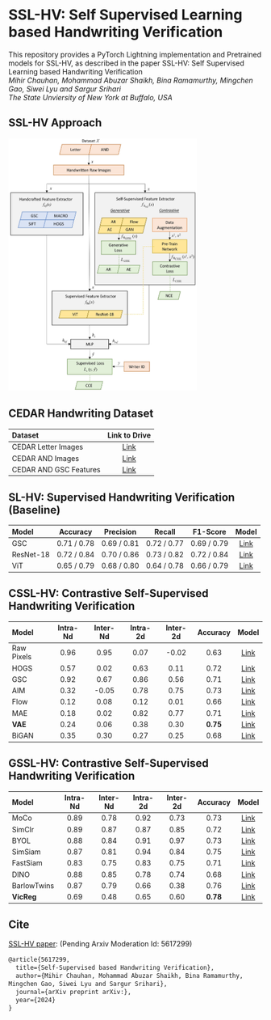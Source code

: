 # SSL-HV: Self Supervised Learning based Handwriting Verification
This repository provides a PyTorch Lightning implementation and Pretrained models for SSL-HV, as described in the paper SSL-HV: Self Supervised Learning based Handwriting Verification <br>
_Mihir Chauhan, Mohammad Abuzar Shaikh, Bina Ramamurthy, Mingchen Gao, Siwei Lyu and Sargur Srihari_ <br>
_The State Unviersity of New York at Buffalo, USA_ <br>

## SSL-HV Approach
<img src="images/arxiv-paper-ssl-hv.jpg" height="500">

## CEDAR Handwriting Dataset
| Dataset | Link to Drive |
|:-----------|:------------:|
| CEDAR Letter Images | [Link](https://drive.google.com/drive/folders/1fwRlwtfzV_5Pnyxm9ahQLi2eum2rDshk?usp=sharing)  |
| CEDAR AND Images| [Link](https://drive.google.com/drive/folders/1uj6eeaKBmabivxvRqrGokrcCb3B9yAHu?usp=sharing)  |
| CEDAR AND GSC Features | [Link](https://drive.google.com/drive/folders/1sqKDswK-w2elL8uuJD0HdqlBZNd1hvFG?usp=sharing) |

## SL-HV: Supervised Handwriting Verification (Baseline)
| Model                                 | Accuracy  | Precision | Recall    | F1-Score |  Model |
|:--------|:----------:|:----------:|:----------:|:----------:|:----------:|
| GSC             | 0.71 / 0.78 | 0.69 / 0.81 | 0.72 / 0.77 | 0.69 / 0.79 | [Link]() |
| ResNet-18 | 0.72 / 0.84 | 0.70 / 0.86 | 0.73 / 0.82 | 0.72 / 0.84 | [Link]() |
| ViT | 0.65 / 0.79 | 0.68 / 0.80 | 0.64 / 0.78 | 0.66 / 0.79 | [Link]() |

## CSSL-HV: Contrastive Self-Supervised Handwriting Verification
| Model  | Intra-Nd | Inter-Nd | Intra-2d | Inter-2d | Accuracy |  Model |
|:--------|:----------:|:----------:|:----------:|:----------:|:----------:| :----------:|
| Raw Pixels | 0.96     | 0.95     | 0.07     | -0.02    | 0.63     |[Link]() |
| HOGS  | 0.57     | 0.02     | 0.63     | 0.11     | 0.72     |[Link]() |
| GSC   | 0.92     | 0.67     | 0.86     | 0.56     | 0.71     |[Link]() |
| AIM  | 0.32     | -0.05    | 0.78     | 0.75     | 0.73     |[Link]() |
| Flow | 0.12 | 0.08 | 0.12 | 0.01 | 0.66 |[Link]() |
| MAE  | 0.18     | 0.02     | 0.82     | 0.77     | 0.71     |[Link]() |
| **VAE**  | 0.24 | 0.06 | 0.38 | 0.30 | **0.75** |[Link]() |
| BiGAN  | 0.35 | 0.30 | 0.27 | 0.25 | 0.68 |[Link]() |

## GSSL-HV: Contrastive Self-Supervised Handwriting Verification
| Model  | Intra-Nd | Inter-Nd | Intra-2d | Inter-2d | Accuracy |  Model |
|:--------|:----------:|:----------:|:----------:|:----------:|:----------:| :----------:|
| MoCo  | 0.89 | 0.78 | 0.92 | 0.73 | 0.73 |[Link]() |
| SimClr | 0.89 | 0.87 | 0.87 | 0.85 | 0.72 |[Link]() |
| BYOL  | 0.88 | 0.84 | 0.91 | 0.97 | 0.73 |[Link]() |
| SimSiam  | 0.87 | 0.81 | 0.94 | 0.84 | 0.75 |[Link]() |
| FastSiam  | 0.83 | 0.75 | 0.83 | 0.75 | 0.71 |[Link]() |
| DINO | 0.88 | 0.85 | 0.78 | 0.74 | 0.68 |[Link]() |
| BarlowTwins | 0.87 | 0.79 | 0.66 | 0.38 | 0.76 |[Link]() |
| **VicReg** | 0.69 | 0.48 | 0.65 | 0.60 | **0.78** |[Link]() |

## Cite
[SSL-HV paper](https://arxiv.org/): (Pending Arxiv Moderation Id: 5617299)
```
@article{5617299,
  title={Self-Supervised based Handwriting Verification},
  author={Mihir Chauhan, Mohammad Abuzar Shaikh, Bina Ramamurthy, Mingchen Gao, Siwei Lyu and Sargur Srihari},
  journal={arXiv preprint arXiv:},
  year={2024}
}
```

